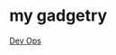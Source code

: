 <!-- MD_HOPPER: ID: my-gadgetry -->
<!-- MD_HOPPER: TITLE: my gadgetry -->
<!-- MD_HOPPER: OUTPUT: README.md -->
<!-- MD_HOPPER: CONFIG:
skip-hidden: true
filenames: README.md
output: README.md
 -->

# my gadgetry

<!-- MD_HOPPER: BEGIN_LINKS:
all: true
linked: true
child: true
grandChild: false
parallel: false
-->
[Dev Ops][md_hopper:my-gadgetry-dev-ops]
<!-- MD_HOPPER: END_LINKS: --><!-- MD_HOPPER: BEGIN_DEFINE_LINKS: -->
[md_hopper:main]: ../../README.md 'MyPackages'
[md_hopper:inquirer-plugins]: ../inquirer-plugins/README.md 'inquirer-plugins'
[md_hopper:inquirer-plugins-table]: ../inquirer-plugins/src/lib/_internal/plugins/table/README.md 'TABLE PLUGIN'
[md_hopper:md-hopper]: ../md-hopper/README.md 'MD HOPPER'
[md_hopper:md-hopper-link]: ../md-hopper/src/lib/cli/commands/link/README.md 'LINK COMMAND'
[md_hopper:my-gadgetry-dev-ops]: ./src/lib/_internal/dev-ops/README.md 'Dev Ops'
[md_hopper:test]: ../test/README.md 'test'
[md_hopper:plugins-builder]: ../../plugins/builder/README.md 'builder'
<!-- MD_HOPPER: END_DEFINE_LINKS: -->
